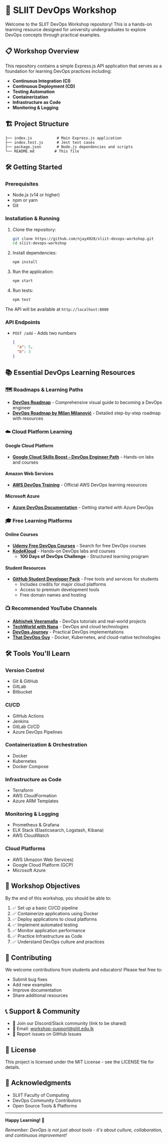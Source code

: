 # 🚀 SLIIT DevOps Workshop

Welcome to the SLIIT DevOps Workshop repository! This is a hands-on learning resource designed for university undergraduates to explore DevOps concepts through practical examples.

## 📋 Workshop Overview

This repository contains a simple Express.js API application that serves as a foundation for learning DevOps practices including:
- **Continuous Integration (CI)**
- **Continuous Deployment (CD)**
- **Testing Automation**
- **Containerization**
- **Infrastructure as Code**
- **Monitoring & Logging**

## 🏗️ Project Structure

```
├── index.js           # Main Express.js application
├── index.test.js      # Jest test cases
├── package.json       # Node.js dependencies and scripts
└── README.md         # This file
```

## 🛠️ Getting Started

### Prerequisites
- Node.js (v14 or higher)
- npm or yarn
- Git

### Installation & Running

1. Clone the repository:
   ```bash
   git clone https://github.com/njay4928/sliit-devops-workshop.git
   cd sliit-devops-workshop
   ```

2. Install dependencies:
   ```bash
   npm install
   ```

3. Run the application:
   ```bash
   npm start
   ```

4. Run tests:
   ```bash
   npm test
   ```

The API will be available at `http://localhost:8080`

### API Endpoints
- `POST /add` - Adds two numbers
  ```json
  {
    "a": 5,
    "b": 3
  }
  ```

## 📚 Essential DevOps Learning Resources

### 🗺️ Roadmaps & Learning Paths

- **[DevOps Roadmap](https://roadmap.sh/devops)** - Comprehensive visual guide to becoming a DevOps engineer
- **[DevOps Roadmap by Milan Milanović](https://github.com/milanm/DevOps-Roadmap/tree/master)** - Detailed step-by-step roadmap with resources

### ☁️ Cloud Platform Learning

#### Google Cloud Platform
- **[Google Cloud Skills Boost - DevOps Engineer Path](https://www.cloudskillsboost.google/paths/20)** - Hands-on labs and courses

#### Amazon Web Services
- **[AWS DevOps Training](https://aws.amazon.com/training/learn-about/devops/)** - Official AWS DevOps learning resources

#### Microsoft Azure
- **[Azure DevOps Documentation](https://learn.microsoft.com/en-us/azure/devops/get-started/?view=azure-devops)** - Getting started with Azure DevOps

### 🎓 Free Learning Platforms

#### Online Courses
- **[Udemy Free DevOps Courses](https://www.udemy.com/courses/search/?price=price-free&q=devops)** - Search for free DevOps courses
- **[KodeKloud](https://kodekloud.com/)** - Hands-on DevOps labs and courses
  - **100 Days of DevOps Challenge** - Structured learning program

#### Student Resources
- **[GitHub Student Developer Pack](https://education.github.com/pack)** - Free tools and services for students
  - Includes credits for major cloud platforms
  - Access to premium development tools
  - Free domain names and hosting

### 📺 Recommended YouTube Channels

- **[Abhishek Veeramalla](https://www.youtube.com/@AbhishekVeeramalla)** - DevOps tutorials and real-world projects
- **[TechWorld with Nana](https://www.youtube.com/@TechWorldwithNana)** - DevOps and cloud technologies
- **[DevOps Journey](https://www.youtube.com/@DevOpsJourney)** - Practical DevOps implementations
- **[That DevOps Guy](https://www.youtube.com/@MarcelDempers)** - Docker, Kubernetes, and cloud-native technologies

## 🛠️ Tools You'll Learn

### Version Control
- Git & GitHub
- GitLab
- Bitbucket

### CI/CD
- GitHub Actions
- Jenkins
- GitLab CI/CD
- Azure DevOps Pipelines

### Containerization & Orchestration
- Docker
- Kubernetes
- Docker Compose

### Infrastructure as Code
- Terraform
- AWS CloudFormation
- Azure ARM Templates

### Monitoring & Logging
- Prometheus & Grafana
- ELK Stack (Elasticsearch, Logstash, Kibana)
- AWS CloudWatch

### Cloud Platforms
- AWS (Amazon Web Services)
- Google Cloud Platform (GCP)
- Microsoft Azure

## 🎯 Workshop Objectives

By the end of this workshop, you should be able to:

1. ✅ Set up a basic CI/CD pipeline
2. ✅ Containerize applications using Docker
3. ✅ Deploy applications to cloud platforms
4. ✅ Implement automated testing
5. ✅ Monitor application performance
6. ✅ Practice Infrastructure as Code
7. ✅ Understand DevOps culture and practices

## 🤝 Contributing

We welcome contributions from students and educators! Please feel free to:
- Submit bug fixes
- Add new examples
- Improve documentation
- Share additional resources

## 📞 Support & Community

- 💬 Join our Discord/Slack community (link to be shared)
- 📧 Email: [workshop-support@sliit.edu.lk](mailto:workshop-support@sliit.edu.lk)
- 🐛 Report issues on GitHub Issues

## 📝 License

This project is licensed under the MIT License - see the LICENSE file for details.

## 🌟 Acknowledgments

- SLIIT Faculty of Computing
- DevOps Community Contributors
- Open Source Tools & Platforms

---

**Happy Learning! 🚀**

*Remember: DevOps is not just about tools - it's about culture, collaboration, and continuous improvement!*